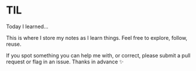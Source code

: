 # TIL
Today I learned...

This is where I store my notes as I learn things. Feel free to explore, follow, reuse.

If you spot something you can help me with, or correct, please submit a pull request or flag in an issue. Thanks in advance :sparkles:
